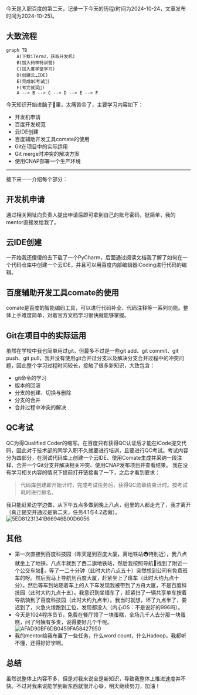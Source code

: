 今天是入职百度的第二天，记录一下今天的历程(时间为2024-10-24，文章发布时间为2024-10-25)。

## 大致流程

```mermaid
graph TB
    A(下载iTerm2，获取开发机)
    B(加入码神特训营)
    C(加入度学堂学习)
    D(创建云☁️IDE)
    E(完成QC考试💯)
    F(考完就润🏃)
    A --> B --> C --> D --> E --> F
```

今天知识开始进脑子🧠里，太痛苦😣了，主要学习内容如下：
- 开发机申请
- 百度开发规范
- 云IDE创建
- 百度辅助开发工具comate的使用
- Git在项目中的实际运用
- Git merge时冲突的解决方案
- 使用CNAP部署一个生产环境

---
接下来一一介绍每个部分：

## 开发机申请
通过相关网址向负责人提出申请后即可拿到自己的账号密码，挺简单，我的mentor直接发给我了。

## 云IDE创建
一开始我还傻傻的去下载了一个PyCharm，后面通过阅读文档我了解了如何在一个代码仓库中创建一个云IDE，并且可以用百度内部编辑器iCoding进行代码的编辑。

## 百度辅助开发工具comate的使用
comate是百度的智能编码工具，可以进行代码补全、代码注释等一系列功能。整体上手难度简单，对着官方文档学习很快就能够掌握。

## Git在项目中的实际运用
虽然在学校中我也简单用过git，但最多不过是一些git add、git commit、git push、git pull，我并没有使用git合并过分支以及解决分支合并过程中的冲突问题，因此整个学习过程时间较长，接触了很多新知识，大致包含：
- git命令的学习
- 版本的回滚
- 分支的创建、切换与删除
- 分支的合并
- 合并过程中冲突的解决

## QC考试
QC为得Qualified Coder的缩写。在百度只有获得QC认证后才能在iCode提交代码，因此对于技术部的同学入职不久就要进行培训，且要进行QC考试。考试内容分为四部分，在测试代码库上创建一个云IDE、使用Comate生成并采纳一段注释、合并一个Git分支并解决相关冲突、使用CNAP发布项目并查看结果。
我在没有学习相关内容的情况下提前打开链接看了一下，之后才看到要求：

> 代码库创建即开始计时，完成考试任务后，获得QC勋章结束计时。按考试耗时进行排名。

我只能赶紧边学边做，从下午五点多做到晚上八点，组里的人都走光了，我才离开（真正提交并通过是第二天，任务4.1与4.2选做）。
![5ED81231341B66946B00D6056](https://github.com/user-attachments/assets/1208c004-8f0c-4499-94ec-141da7bb2da5)

## 其他
- 第一次直接到百度科技园（昨天是到百度大厦，离地铁站🚇特别近），我八点就坐上了地铁，八点半就到了西二旗地铁站，然后我按照导航🧭找到了附近一个公交车站🚏，等了一二十分钟（此时大约八点五十）突然想到公司有免费班车的呀。然后我马上导航到百度大厦，赶紧坐上了班车（此时大约九点十分）。然后等车到站随着车上的人下车发现我被带到了方舟大厦，不是百度科技园（此时大约九点十五）。我意识到坐错车了，赶紧扫了一辆共享单车按着导航骑到了百度科技园（此时大约九点半）。我当时就想，坏了九点半了，要迟到了，火急火燎跑到工位，发现都没人（内心OS：不是说好的996吗）。
- 今天是1024程序员节，免费在餐厅领了一块蛋糕，全场几千人去分那一块蛋糕，问了阿姨有多贵，说得要好几个千呢。
![AFAD90BF6DB0459FA58427950](https://github.com/user-attachments/assets/a07326fb-59bd-4307-b4e5-5af1d4c5f8a3)
- 我的mentor给我布置了一些任务，什么word count，什么Hadoop，我都听不懂，还得好好学啊。

## 总结
虽然说整体上内容不多，但是对我来说全是新知识，导致我整体上推进速度并不快。不过对我来说能学到新东西就很开心😄，明天继续努力，加油！